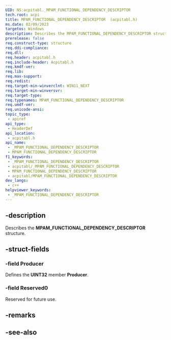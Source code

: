 ```yaml
---
UID: NS:acpitabl._MPAM_FUNCTIONAL_DEPENDENCY_DESCRIPTOR
tech.root: acpi
title: MPAM_FUNCTIONAL_DEPENDENCY_DESCRIPTOR  (acpitabl.h)
ms.date: 02/09/2023
targetos: Windows
description: Describes the MPAM_FUNCTIONAL_DEPENDENCY_DESCRIPTOR structure.
prerelease: false
req.construct-type: structure
req.ddi-compliance: 
req.dll: 
req.header: acpitabl.h
req.include-header: Acpitabl.h
req.kmdf-ver: 
req.lib: 
req.max-support: 
req.redist: 
req.target-min-winverclnt: WIN11_NEXT
req.target-min-winversvr: 
req.target-type: 
req.typenames: MPAM_FUNCTIONAL_DEPENDENCY_DESCRIPTOR
req.umdf-ver: 
req.unicode-ansi: 
topic_type:
 - apiref
api_type:
 - HeaderDef
api_location:
 - acpitabl.h
api_name:
 - _MPAM_FUNCTIONAL_DEPENDENCY_DESCRIPTOR
 - MPAM_FUNCTIONAL_DEPENDENCY_DESCRIPTOR
f1_keywords:
 - _MPAM_FUNCTIONAL_DEPENDENCY_DESCRIPTOR
 - acpitabl/_MPAM_FUNCTIONAL_DEPENDENCY_DESCRIPTOR
 - MPAM_FUNCTIONAL_DEPENDENCY_DESCRIPTOR
 - acpitabl/MPAM_FUNCTIONAL_DEPENDENCY_DESCRIPTOR
dev_langs:
 - c++
helpviewer_keywords:
 - _MPAM_FUNCTIONAL_DEPENDENCY_DESCRIPTOR
---
```


## -description

Describes the **MPAM_FUNCTIONAL_DEPENDENCY_DESCRIPTOR** structure.

## -struct-fields

### -field Producer

Defines the **UINT32** member **Producer**.

### -field Reserved0

Reserved for future use.

## -remarks

## -see-also
